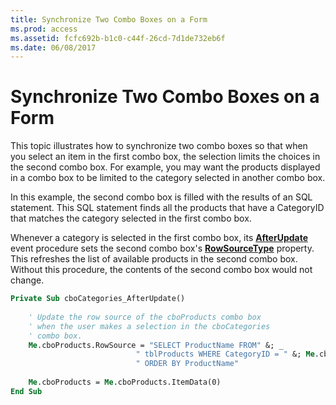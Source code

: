 ```yaml
---
title: Synchronize Two Combo Boxes on a Form
ms.prod: access
ms.assetid: fcfc692b-b1c0-c44f-26cd-7d1de732eb6f
ms.date: 06/08/2017
---
```



# Synchronize Two Combo Boxes on a Form

This topic illustrates how to synchronize two combo boxes so that when you select an item in the first combo box, the selection limits the choices in the second combo box. For example, you may want the products displayed in a combo box to be limited to the category selected in another combo box.

In this example, the second combo box is filled with the results of an SQL statement. This SQL statement finds all the products that have a CategoryID that matches the category selected in the first combo box.

Whenever a category is selected in the first combo box, its **[AfterUpdate](combobox-afterupdate-event-access.md)** event procedure sets the second combo box's **[RowSourceType](combobox-rowsourcetype-property-access.md)** property. This refreshes the list of available products in the second combo box. Without this procedure, the contents of the second combo box would not change.




```vb
Private Sub cboCategories_AfterUpdate() 
 
    ' Update the row source of the cboProducts combo box 
    ' when the user makes a selection in the cboCategories 
    ' combo box. 
    Me.cboProducts.RowSource = "SELECT ProductName FROM" &; _ 
                            " tblProducts WHERE CategoryID = " &; Me.cboCategories &; _ 
                            " ORDER BY ProductName" 
                             
    Me.cboProducts = Me.cboProducts.ItemData(0) 
End Sub
```


